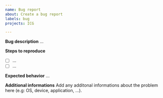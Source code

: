 ```yaml
---
name: Bug report
about: Create a bug report
labels: bug
projects: ICG

---
```


**Bug description**
...

**Steps to reproduce**
- [ ] ...
- [ ] ...

**Expected behavior**
...

**Additional informations**
Add any additonal informations about the problem here (e.g: OS, device, application, ...).
